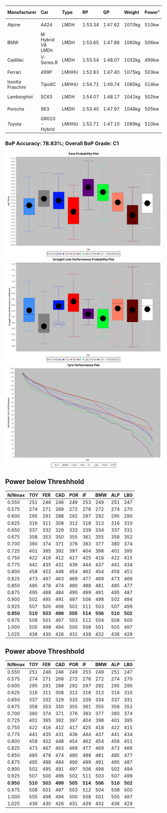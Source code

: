 |Manufacturer|Car|Type|RP|QP|Weight|Power¹|Threshhold|PINC|Power²|E/Stint|AVG Vmax|FDS|RDLC|L/Stint|BOP-Grade|ModelAccuracy|ModelPoints|Match%|
|:-|:-|:-|:-|:-|:-|:-|:-|:-|:-|:-|:-|:-|:-|:-|:-|:-|:-|:-|
|Alpine|A424|LMDH|1:53.34|1:47.62|1070kg|510kw|210.0kph|0%|510kw|905MJ|275.29kph-293.24kph|-|1.00|35|~A1|81.46%|523|100.00%|
|BMW|M Hybrid V8 LMDh|LMDH|1:53.65|1:47.88|1060kg|506kw|210.0kph|0%|506kw|892MJ|271.81kph-292.38kph|-|1.01|35|~A1|98.60%|1690|99.43%|
|Cadillac|V-Series.R|LMDH|1:53.54|1:48.07|1032kg|499kw|210.0kph|0%|499kw|873MJ|271.82kph-293.10kph|-|1.03|35|~A1|98.38%|1765|96.79%|
|Ferrari|499P|LMHHU|1:52.83|1:47.40|1075kg|503kw|210.0kph|0%|503kw|887MJ|274.36kph-293.92kph|190kph|1.01|35|-C2|92.24%|2247|70.02%|
|Issotta Fraschini|Tipo6C|LMHHU|1:54.71|1:49.74|1085kg|514kw|210.0kph|0%|514kw|918MJ|275.77kph-284.99kph|190kph|1.02|35|+Ω1|66.67%|96|32.91%|
|Lamborghini|SC63|LMDH|1:54.07|1:48.17|1041kg|502kw|210.0kph|0%|502kw|883MJ|273.73kph-289.61kph|-|1.05|35|+D1|96.77%|419|69.17%|
|Porsche|963|LMDH|1:53.40|1:47.97|1048kg|505kw|210.0kph|0%|505kw|889MJ|273.08kph-293.55kph|-|1.02|35|~A1|96.81%|5438|96.32%|
|Toyota|GR010 - Hybrid|LMHHU|1:52.71|1:47.10|1089kg|510kw|210.0kph|0%|510kw|905MJ|271.93kph-299.79kph|190kph|1.01|35|-D1|86.04%|1751|66.03%|

### BoP Accuracy: 78.83%; Overall BoP Grade: C1
![PACECHART](./IMG/CUSTOM.png)
![STRAIGHTLINEPERFORMANCECHART](./IMG/CUSTOM_sp.png)
![TYREPERFORMANCECHART](./IMG/CUSTOM_tw.png)

## Power below Threshhold
|N/Nmax|TOY|FER|CAD|POR|IF|BMW|ALP|LBG|
|:-|:-|:-|:-|:-|:-|:-|:-|:-|
|0.550|251|248|246|249|253|249|251|247|
|0.575|274|271|268|272|276|272|274|270|
|0.600|295|291|288|292|297|292|295|290|
|0.625|316|311|308|312|318|313|316|310|
|0.650|337|332|329|333|339|334|337|331|
|0.675|358|353|350|355|361|355|358|352|
|0.700|380|374|371|376|383|377|380|374|
|0.725|401|395|392|397|404|398|401|395|
|0.750|422|416|412|417|425|418|422|415|
|0.775|441|435|431|436|444|437|441|434|
|0.800|458|452|448|454|462|454|458|451|
|0.825|473|467|463|469|477|469|473|466|
|0.850|485|478|474|480|488|481|485|477|
|0.875|495|488|484|490|499|491|495|487|
|0.900|502|495|491|497|506|498|502|494|
|0.925|507|500|496|502|511|503|507|499|
|**0.950**|**510**|**503**|**499**|**505**|**514**|**506**|**510**|**502**|
|0.975|508|501|497|503|512|504|508|500|
|1.000|505|498|494|500|508|501|505|497|
|1.025|436|430|426|431|439|432|436|429|

## Power above Threshhold
|N/Nmax|TOY|FER|CAD|POR|IF|BMW|ALP|LBG|
|:-|:-|:-|:-|:-|:-|:-|:-|:-|
|0.550|251|248|246|249|253|249|251|247|
|0.575|274|271|268|272|276|272|274|270|
|0.600|295|291|288|292|297|292|295|290|
|0.625|316|311|308|312|318|313|316|310|
|0.650|337|332|329|333|339|334|337|331|
|0.675|358|353|350|355|361|355|358|352|
|0.700|380|374|371|376|383|377|380|374|
|0.725|401|395|392|397|404|398|401|395|
|0.750|422|416|412|417|425|418|422|415|
|0.775|441|435|431|436|444|437|441|434|
|0.800|458|452|448|454|462|454|458|451|
|0.825|473|467|463|469|477|469|473|466|
|0.850|485|478|474|480|488|481|485|477|
|0.875|495|488|484|490|499|491|495|487|
|0.900|502|495|491|497|506|498|502|494|
|0.925|507|500|496|502|511|503|507|499|
|**0.950**|**510**|**503**|**499**|**505**|**514**|**506**|**510**|**502**|
|0.975|508|501|497|503|512|504|508|500|
|1.000|505|498|494|500|508|501|505|497|
|1.025|436|430|426|431|439|432|436|429|
